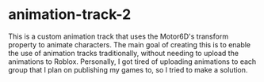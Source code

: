 # animation-track-2

This is a custom animation track that uses the Motor6D's transform property to animate characters. The main goal of creating this is to enable the use of animation tracks traditionally, without needing to upload the animations to Roblox.
Personally, I got tired of uploading animations to each group that I plan on publishing my games to, so I tried to make a solution.

